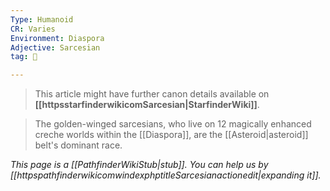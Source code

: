 ```yaml
---
Type: Humanoid
CR: Varies
Environment: Diaspora
Adjective: Sarcesian
tag: 👹

---
```






> This article might have further canon details available on **[[httpsstarfinderwikicomSarcesian|StarfinderWiki]]**.


> The golden-winged sarcesians, who live on 12 magically enhanced creche worlds within the [[Diaspora]], are the [[Asteroid|asteroid]] belt's dominant race.



*This page is a [[PathfinderWikiStub|stub]]. You can help us by [[httpspathfinderwikicomwindexphptitleSarcesianactionedit|expanding it]].*







